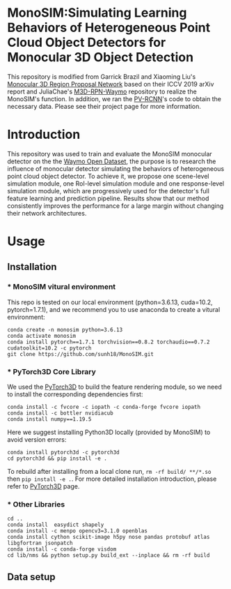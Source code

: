 # MonoSIM:Simulating Learning Behaviors of Heterogeneous Point Cloud Object Detectors for Monocular 3D Object Detection

This repository is modified from Garrick Brazil and Xiaoming Liu's [Monocular 3D Region Proposal Network](https://github.com/garrickbrazil/M3D-RPN) based on their ICCV 2019 arXiv report and JuliaChae's [M3D-RPN-Waymo](https://github.com/JuliaChae/M3D-RPN-Waymo) repository to realize the MonoSIM's function. In addition, we ran the [PV-RCNN](https://github.com/open-mmlab/OpenPCDet)'s code to obtain the necessary data. Please see their project page for more information. 

# Introduction

This repository was used to train and evaluate the MonoSIM monocular detector on the the [Waymo Open Dataset](https://waymo.com/open/), the purpose is to research the influence of monocular detector simulating the behaviors of heterogeneous point cloud object detector. To achieve it, we propose one scene-level simulation module, one RoI-level simulation module and one response-level simulation module, which are progressively used for the detector's full feature learning and prediction pipeline. Results show that our method consistently improves the performance for a large margin without changing their network architectures.

# Usage
## Installation
### * MonoSIM vitural environment
This repo is tested on our local environment (python=3.6.13, cuda=10.2, pytorch=1.7.1), and we recommend you to use anaconda to create a vitural environment:
```
conda create -n monosim python=3.6.13
conda activate monosim
conda install pytorch==1.7.1 torchvision==0.8.2 torchaudio==0.7.2 cudatoolkit=10.2 -c pytorch
git clone https://github.com/sunh18/MonoSIM.git
```

### * PyTorch3D Core Library
We used the [PyTorch3D](https://github.com/facebookresearch/pytorch3d) to build the feature rendering module, so we need to install the corresponding dependencies first:
```
conda install -c fvcore -c iopath -c conda-forge fvcore iopath
conda install -c bottler nvidiacub
conda install numpy==1.19.5
```
Here we suggest installing Python3D locally (provided by MonoSIM) to avoid version errors:
```
conda install pytorch3d -c pytorch3d
cd pytorch3d && pip install -e .
```
To rebuild after installing from a local clone run, ```rm -rf build/ **/*.so ```then ```pip install -e .```. For more detailed installation introduction, please refer to [PyTorch3D](https://github.com/facebookresearch/pytorch3d) page.

### * Other Libraries
```
cd ..
conda install  easydict shapely
conda install -c menpo opencv3=3.1.0 openblas
conda install cython scikit-image h5py nose pandas protobuf atlas libgfortran jsonpatch
conda install -c conda-forge visdom
cd lib/nms && python setup.py build_ext --inplace && rm -rf build
```

## Data setup
